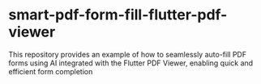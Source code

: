 # smart-pdf-form-fill-flutter-pdf-viewer
This repository provides an example of how to seamlessly auto-fill PDF forms using AI integrated with the Flutter PDF Viewer, enabling quick and efficient form completion
